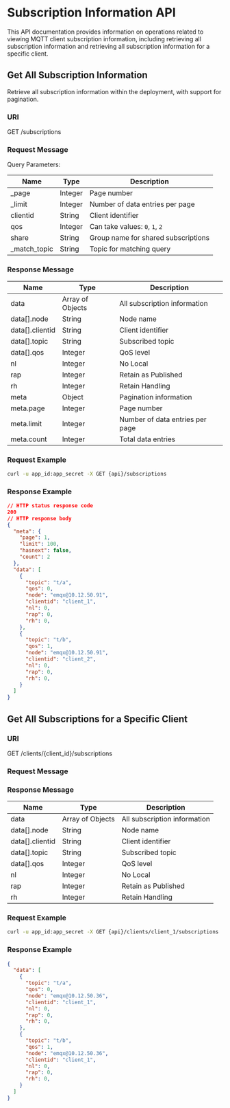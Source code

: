 # Subscription Information API

This API documentation provides information on operations related to viewing MQTT client subscription information, including retrieving all subscription information and retrieving all subscription information for a specific client.

## Get All Subscription Information

Retrieve all subscription information within the deployment, with support for pagination.

### URI

GET /subscriptions

### Request Message

Query Parameters:

| Name         | Type    | Description                         |
| ------------ | ------- | ----------------------------------- |
| _page        | Integer | Page number                         |
| _limit       | Integer | Number of data entries per page     |
| clientid     | String  | Client identifier                   |
| qos          | Integer | Can take values: `0`, `1`, `2`      |
| share        | String  | Group name for shared subscriptions |
| _match_topic | String  | Topic for matching query            |

### Response Message

| Name            | Type             | Description                     |
| --------------- | ---------------- | ------------------------------- |
| data            | Array of Objects | All subscription information    |
| data[].node     | String           | Node name                       |
| data[].clientid | String           | Client identifier               |
| data[].topic    | String           | Subscribed topic                |
| data[].qos      | Integer          | QoS level                       |
| nl              | Integer          | No Local                        |
| rap             | Integer          | Retain as Published             |
| rh              | Integer          | Retain Handling                 |
| meta            | Object           | Pagination information          |
| meta.page       | Integer          | Page number                     |
| meta.limit      | Integer          | Number of data entries per page |
| meta.count      | Integer          | Total data entries              |

### Request Example

```bash
curl -u app_id:app_secret -X GET {api}/subscriptions
```

### Response Example

```json
// HTTP status response code
200
// HTTP response body
{
  "meta": {
    "page": 1,
    "limit": 100,
    "hasnext": false,
    "count": 2
  },
  "data": [
    {
      "topic": "t/a",
      "qos": 0,
      "node": "emqx@10.12.50.91",
      "clientid": "client_1",
      "nl": 0,
      "rap": 0,
      "rh": 0,
    },
    {
      "topic": "t/b",
      "qos": 1,
      "node": "emqx@10.12.50.91",
      "clientid": "client_2",
      "nl": 0,
      "rap": 0,
      "rh": 0,
    }
  ]
}
```

## Get All Subscriptions for a Specific Client

### URI

GET /clients/{client_id}/subscriptions

### Request Message

### Response Message

| Name            | Type             | Description                  |
| --------------- | ---------------- | ---------------------------- |
| data            | Array of Objects | All subscription information |
| data[].node     | String           | Node name                    |
| data[].clientid | String           | Client identifier            |
| data[].topic    | String           | Subscribed topic             |
| data[].qos      | Integer          | QoS level                    |
| nl              | Integer          | No Local                     |
| rap             | Integer          | Retain as Published          |
| rh              | Integer          | Retain Handling              |

### Request Example

```bash
curl -u app_id:app_secret -X GET {api}/clients/client_1/subscriptions
```

### Response Example

```json
{
  "data": [
    {
      "topic": "t/a",
      "qos": 0,
      "node": "emqx@10.12.50.36",
      "clientid": "client_1",
      "nl": 0,
      "rap": 0,
      "rh": 0,
    },
    {
      "topic": "t/b",
      "qos": 1,
      "node": "emqx@10.12.50.36",
      "clientid": "client_1",
      "nl": 0,
      "rap": 0,
      "rh": 0,
    }
  ]
}
```

